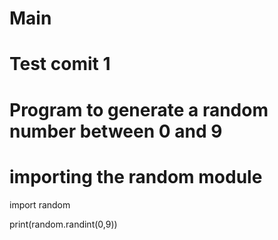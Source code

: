 # Main
# Test comit 1
# Program to generate a random number between 0 and 9

# importing the random module
import random

print(random.randint(0,9))
